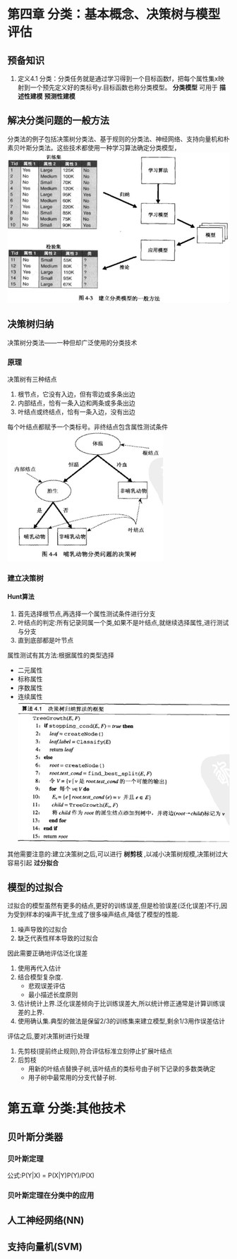 # 第四章 分类：基本概念、决策树与模型评估
## 预备知识
1. 定义4.1 分类：分类任务就是通过学习得到一个目标函数f，把每个属性集x映射到一个预先定义好的类标号y.目标函数也称分类模型。 __分类模型__ 可用于 __描述性建模__ __预测性建模__
## 解决分类问题的一般方法
分类法的例子包括决策树分类法、基于规则的分类法、神经网络、支持向量机和朴素贝叶斯分类法。这些技术都使用一种学习算法确定分类模型，
![建立分类模型的一般方法](分类模型一般方法.jpg)
## 决策树归纳
决策树分类法——一种但却广泛使用的分类技术
### 原理
决策树有三种结点
1. 根节点，它没有入边，但有零边或多条出边
2. 内部结点，恰有一条入边和两条或多条出边
3. 叶结点或终结点，恰有一条入边，没有出边

每个叶结点都赋予一个类标号。非终结点包含属性测试条件
<img src="哺乳动物分类问题的决策树.jpg" style="max-width:70%"></img>
### 建立决策树
#### Hunt算法
1. 首先选择根节点,再选择一个属性测试条件进行分支
2. 叶结点的判定:所有记录同属一个类,如果不是叶结点,就继续选择属性,进行测试与分支
3. 直到底部都是叶节点

属性测试有其方法:根据属性的类型选择
* 二元属性
* 标称属性
* 序数属性
* 连续属性
![决策树代码](决策树code.jpg)

其他需要注意的:建立决策树之后,可以进行 __树剪枝__ ,以减小决策树规模,决策树过大容易引起 __过分拟合__ 
## 模型的过拟合
过拟合的模型虽然有更多的结点,更好的训练误差,但是检验误差(泛化误差)不行,因为受到样本的噪声干扰,生成了很多噪声结点,降低了模型的性能.
1. 噪声导致的过拟合
2. 缺乏代表性样本导致的过拟合

因此需要正确地评估泛化误差
1. 使用再代入估计
2. 结合模型复杂度.
    * 悲观误差评估
    * 最小描述长度原则
3. 估计统计上界.泛化误差倾向于比训练误差大,所以统计修正通常是计算训练误差的上界.
4. 使用确认集.典型的做法是保留2/3的训练集来建立模型,剩余1/3用作误差估计

评估之后,要对决策树进行处理
1. 先剪枝(提前终止规则),符合评估标准立刻停止扩展叶结点
2. 后剪枝
    * 用新的叶结点替换子树,该叶结点的类标号由子树下记录的多数类确定
    * 用子树中最常用的分支代替子树.

# 第五章 分类:其他技术
## 贝叶斯分类器
### 贝叶斯定理
公式:P(Y|X) = P(X|Y)P(Y)/P(X)
### 贝叶斯定理在分类中的应用

## 人工神经网络(NN)
## 支持向量机(SVM)
